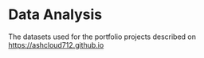 # Data Analysis
The datasets used for the portfolio projects described on https://ashcloud712.github.io
